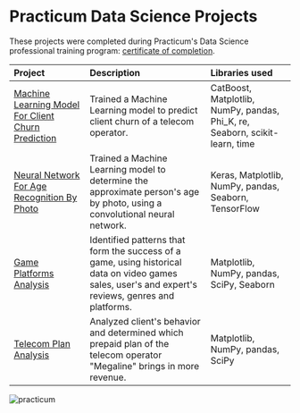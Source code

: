 # Practicum Data Science Projects
These projects were completed during Practicum's Data Science professional training program:
[certificate of completion](https://github.com/etsar/my-DA-and-DS-projects/blob/main/practicum_certificate_en.pdf).

| Project| Description | Libraries used|
| :------ | :--------- | :-------- |
|[Machine Learning Model For Client Churn Prediction](https://github.com/etsar/my-DA-and-DS-projects/tree/main/client_churn_prediction_for_telecom_operator)| Trained a Machine Learning model to predict client churn of a telecom operator.|CatBoost, Matplotlib, NumPy, pandas, Phi_K, re, Seaborn, scikit-learn, time|
|[Neural Network For Age Recognition By Photo](https://github.com/etsar/my-DA-and-DS-projects/tree/main/age_recognition_by_photo)| Trained a Machine Learning model to determine the approximate person's age by photo, using a convolutional neural network.|Keras, Matplotlib, NumPy, pandas, Seaborn, TensorFlow|
|[Game Platforms Analysis](https://github.com/etsar/my-DA-and-DS-projects/tree/main/game_platforms_analysis)| Identified patterns that form the success of a game, using historical data on video games sales, user's and expert's reviews, genres and platforms.|Matplotlib, NumPy, pandas, SciPy, Seaborn|
|[Telecom Plan Analysis](https://github.com/etsar/my-DA-and-DS-projects/tree/main/choosing_best_plan_for_telecom_company)| Analyzed client's behavior and determined which prepaid plan of the telecom operator "Megaline" brings in more revenue.|Matplotlib, NumPy, pandas, SciPy|

![practicum](https://user-images.githubusercontent.com/94500188/197686863-24f61e82-f445-42de-a5c1-9dbb083a9ad0.png)

